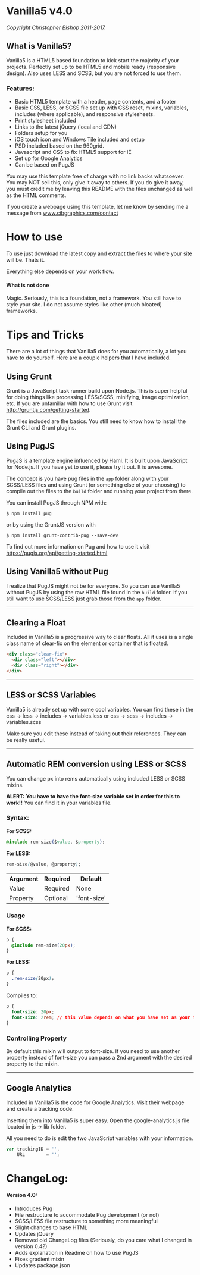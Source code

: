 # Vanilla5 v4.0

_Copyright Christopher Bishop 2011-2017._

## What is Vanilla5?

Vanilla5 is a HTML5 based foundation to kick start the majority of your projects. Perfectly set up to be HTML5 and mobile ready (responsive design). Also uses LESS and SCSS, but you are not forced to use them.

### Features:

* Basic HTML5 template with a header, page contents, and a footer
* Basic CSS, LESS, or SCSS file set up with CSS reset, mixins, variables, includes (where applicable), and responsive stylesheets.
* Print stylesheet included
* Links to the latest jQuery (local and CDN)
* Folders setup for you
* iOS touch icon and Windows Tile included and setup
* PSD included based on the 960grid.
* Javascript and CSS to fix HTML5 support for IE
* Set up for Google Analytics
* Can be based on PugJS


You may use this template free of charge with no link backs whatsoever. You may NOT sell this, only give it away to others. If you do give it away, you must credit me by leaving this README with the files unchanged as well as the HTML comments.

If you create a webpage using this template, let me know by sending me a message from www.cibgraphics.com/contact

# How to use

To use just download the latest copy and extract the files to where your site will be. Thats it.

Everything else depends on your work flow.

#### What is not done
Magic. Seriously, this is a foundation, not a framework. You still have to style your site. I do not assume styles like other (much bloated) frameworks.

# Tips and Tricks

There are a lot of things that Vanilla5 does for you automatically, a lot you have to do yourself. Here are a couple helpers that I have included.

## Using Grunt

Grunt is a JavaScript task runner build upon Node.js. This is super helpful for doing things like processing LESS/SCSS, minifying, image optimization, etc. If you are unfamiliar with how to use Grunt visit http://gruntjs.com/getting-started.

The files included are the basics. You still need to know how to install the Grunt CLI and Grunt plugins.

## Using PugJS

PugJS is a template engine influenced by Haml. It is built upon JavaScript for Node.js. If you have yet to use it, please try it out. It is awesome.

The concept is you have pug files in the `app` folder along with your SCSS/LESS files and using Grunt (or something else of your choosing) to compile out the files to the `build` folder and running your project from there.

You can install PugJS through NPM with:

```
$ npm install pug
```

or by using the GruntJS version with

```
$ npm install grunt-contrib-pug --save-dev
```

To find out more information on Pug and how to use it visit https://pugjs.org/api/getting-started.html

## Using Vanilla5 without Pug

I realize that PugJS might not be for everyone. So you can use Vanilla5 without PugJS by using the raw HTML file found in the `build` folder. If you still want to use SCSS/LESS just grab those from the `app` folder.

---

## Clearing a Float

Included in Vanilla5 is a progressive way to clear floats. All it uses is a single class name of clear-fix on the element or container that is floated.


```html
<div class="clear-fix">
  <div class="left"></div>
  <div class="right"></div>
</div>
```

___

## LESS or SCSS Variables

Vanilla5 is already set up with some cool variables. You can find these in the css -> less -> includes -> variables.less or css -> scss -> includes -> variables.scss

Make sure you edit these instead of taking out their references. They can be really useful.
___

## Automatic REM conversion using LESS or SCSS

You can change px into rems automatically using included LESS or SCSS mixins.

__ALERT: You have to have the font-size variable set in order for this to work!!__ You can find it in your variables file.

### Syntax:

**For SCSS:**

```css
@include rem-size($value, $property);
```
**For LESS:**

```css
rem-size(@value, @property);
```

<table>
  <tr>
    <th>Argument</th>
    <th>Required</th>
    <th>Default</th>
  </tr>
  <tr>
    <td>Value</td><td>Required</td><td>None</td>
  </tr>
  <tr>
    <td>Property</td><td>Optional</td><td>'font-size'</td>
  </tr>
</table>

### Usage

**For SCSS:**

```css
p {
  @include rem-size(20px);
}
```
**For LESS:**

```css
p {
  .rem-size(20px);
}
```
Compiles to:
```css
p {
  font-size: 20px;
  font-size: 2rem; // this value depends on what you have set as your font-size base
}
```

### Controlling Property

By default this mixin will output to font-size. If you need to use another property instead of font-size you can pass a 2nd argument with the desired property to the mixin.



---

## Google Analytics

Included in Vanilla5 is the code for Google Analytics. Visit their webpage and create a tracking code.

Inserting them into Vanilla5 is super easy. Open the google-analytics.js file located in js -> lib folder.

All you need to do is edit the two JavaScript variables with your information.

```javascript
var trackingID = '',
    URL        = '';
```

# ChangeLog:

#### Version 4.0:

* Introduces Pug
* File restructure to accommodate Pug development (or not)
* SCSS/LESS file restructure to something more meaningful
* Slight changes to base HTML
* Updates jQuery
* Removed old ChangeLog files (Seriously, do you care what I changed in version 0.4?)
* Adds explanation in Readme on how to use PugJS
* Fixes gradient mixin
* Updates package.json